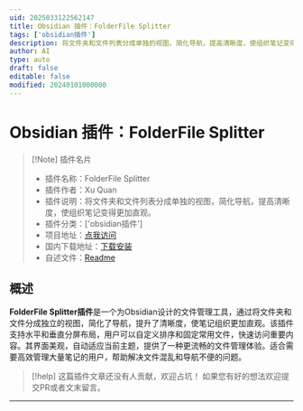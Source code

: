 ```yaml
---
uid: 2025033122562147
title: Obsidian 插件：FolderFile Splitter
tags: ['obsidian插件']
description: 将文件夹和文件列表分成单独的视图，简化导航，提高清晰度，使组织笔记变得更加直观。
author: AI
type: auto
draft: false
editable: false
modified: 20240101000000
---
```


# Obsidian 插件：FolderFile Splitter

> [!Note] 插件名片
> - 插件名称：FolderFile Splitter
> - 插件作者：Xu Quan
> - 插件说明：将文件夹和文件列表分成单独的视图，简化导航，提高清晰度，使组织笔记变得更加直观。
> - 插件分类：['obsidian插件']
> - 项目地址：[点我访问](https://github.com/XuQuan-nikkkki/FolderFile-Splitter-Plugin)
> - 国内下载地址：[下载安装](https://pkmer.cn/products/plugin/pluginMarket/?folder-file-splitter)
> - 自述文件：[Readme](https://ghproxy.net/https://raw.githubusercontent.com/XuQuan-nikkkki/FolderFile-Splitter-Plugin/main/README.md)



## 概述

**FolderFile Splitter插件**是一个为Obsidian设计的文件管理工具，通过将文件夹和文件分成独立的视图，简化了导航，提升了清晰度，使笔记组织更加直观。该插件支持水平和垂直分屏布局，用户可以自定义排序和固定常用文件，快速访问重要内容。其界面美观，自动适应当前主题，提供了一种更流畅的文件管理体验。适合需要高效管理大量笔记的用户，帮助解决文件混乱和导航不便的问题。


> [!help] 
> 这篇插件文章还没有人贡献，欢迎占坑！
> 如果您有好的想法欢迎提交PR或者文末留言。
> 

---




